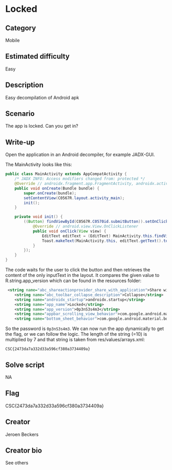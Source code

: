 # Locked

## Category
Mobile

## Estimated difficulty
Easy

## Description
Easy decompilation of Android apk

## Scenario
The app is locked. Can you get in?

## Write-up
Open the application in an Android decompiler, for example JADX-GUI.

The MainActivity looks like this:

```java
public class MainActivity extends AppCompatActivity {
    /* JADX INFO: Access modifiers changed from: protected */
    @Override // androidx.fragment.app.FragmentActivity, androidx.activity.ComponentActivity, androidx.core.app.ComponentActivity, android.app.Activity
    public void onCreate(Bundle bundle) {
        super.onCreate(bundle);
        setContentView(C0567R.layout.activity_main);
        init();
    }

    private void init() {
        ((Button) findViewById(C0567R.C0570id.submitButton)).setOnClickListener(new View.OnClickListener() { // from class: be.dauntless.lock.MainActivity.1
            @Override // android.view.View.OnClickListener
            public void onClick(View view) {
                EditText editText = (EditText) MainActivity.this.findViewById(C0567R.C0570id.inputText);
                Toast.makeText(MainActivity.this, editText.getText().toString().equals(MainActivity.this.getResources().getString(C0567R.string.app_version)) ? MainActivity.this.getResources().getStringArray(C0567R.array.flags)[editText.getText().toString().length() * 7] : "Wrong flag :(", 1).show();
            }
        });
    }
}
```
The code waits for the user to click the button and then retrieves the content of the only inputText in the layout. It compares the given value to R.string.app_version which can be found in the resources folder:

```xml
 <string name="abc_shareactionprovider_share_with_application">Share with %s</string>
    <string name="abc_toolbar_collapse_description">Collapse</string>
    <string name="androidx_startup">androidx.startup</string>
    <string name="app_name">Locked</string>
    <string name="app_version">0p3nS3s4m3</string>
    <string name="appbar_scrolling_view_behavior">com.google.android.material.appbar.AppBarLayout$ScrollingViewBehavior</string>
    <string name="bottom_sheet_behavior">com.google.android.material.bottomsheet.BottomSheetBehavior</string>
```
So the password is `0p3nS3s4m3`. We can now run the app dynamically to get the flag, or we can follow the logic. The length of the string (=10) is multiplied by 7 and that string is taken from res/values/arrays.xml:

`CSC{2473da7a332d33a596cf380a3734409a}`

## Solve script
NA

## Flag
CSC{2473da7a332d33a596cf380a3734409a}

## Creator
Jeroen Beckers

## Creator bio
See others
